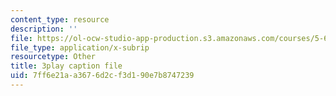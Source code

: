 ```yaml
---
content_type: resource
description: ''
file: https://ol-ocw-studio-app-production.s3.amazonaws.com/courses/5-61-physical-chemistry-fall-2017/7ff6e21aa3676d2cf3d190e7b8747239_SSVdDcC2LrQ.srt
file_type: application/x-subrip
resourcetype: Other
title: 3play caption file
uid: 7ff6e21a-a367-6d2c-f3d1-90e7b8747239
---
```

